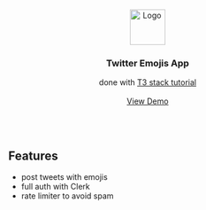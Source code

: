 


<a name="readme-top"></a>

<!-- PROJECT LOGO -->
<br />
<div align="center">
     <a href="https://t3-stack-tutorial-amber.vercel.app/">
    <img src="https://create-t3-app-docs.vercel.app/t3-logo.png" alt="Logo" width="64" height="64">
  </a>

<h3 align="center">Twitter Emojis App</h3>

  <p align="center">
    done with <a href="https://www.youtube.com/watch?v=YkOSUVzOAA4&ab_channel=Theo-t3%E2%80%A4gg">T3 stack tutorial</a>
    <br />
    <br />
    <a href="https://t3-stack-tutorial-amber.vercel.app/">View Demo</a>
  </p>
</div>

<br />
<br />

<!-- FEATURES -->
## Features

* post tweets with emojis
* full auth with Clerk
* rate limiter to avoid spam

<br />
